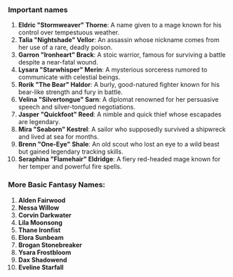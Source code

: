 ### Important names
1. **Eldric "Stormweaver" Thorne**: A name given to a mage known for his control over tempestuous weather.
2. **Talia "Nightshade" Vellor**: An assassin whose nickname comes from her use of a rare, deadly poison.
3. **Garron "Ironheart" Brack**: A stoic warrior, famous for surviving a battle despite a near-fatal wound.
4. **Lysara "Starwhisper" Merin**: A mysterious sorceress rumored to communicate with celestial beings.
5. **Rorik "The Bear" Haldor**: A burly, good-natured fighter known for his bear-like strength and fury in battle.
6. **Velina "Silvertongue" Sarn**: A diplomat renowned for her persuasive speech and silver-tongued negotiations.
7. **Jasper "Quickfoot" Reed**: A nimble and quick thief whose escapades are legendary.
8. **Mira "Seaborn" Kestrel**: A sailor who supposedly survived a shipwreck and lived at sea for months.
9. **Brenn "One-Eye" Shale**: An old scout who lost an eye to a wild beast but gained legendary tracking skills.
10. **Seraphina "Flamehair" Eldridge**: A fiery red-headed mage known for her temper and powerful fire spells.

### More Basic Fantasy Names:

1. **Alden Fairwood**
2. **Nessa Willow**
3. **Corvin Darkwater**
4. **Lila Moonsong**
5. **Thane Ironfist**
6. **Elora Sunbeam**
7. **Brogan Stonebreaker**
8. **Ysara Frostbloom**
9. **Dax Shadowend**
10. **Eveline Starfall**